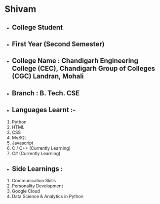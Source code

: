 # Shivam
- ## College Student
- ## First Year (Second Semester)
- ## College Name : Chandigarh Engineering College (CEC), Chandigarh Group of Colleges (CGC) Landran, Mohali
- ## Branch : B. Tech. CSE
- ## Languages Learnt :-
1. Python
2. HTML
3. CSS
4. MySQL
5. Javascript
6. C / C++ (Currently Learning)
7. C# (Currently Learning)
- ## Side Learnings :
1. Communication Skills
2. Personality Development
3. Google Cloud
4. Data Science & Analytics in Python
